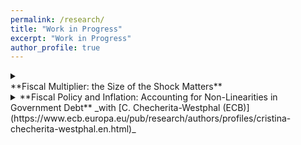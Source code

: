 ```yaml
---
permalink: /research/
title: "Work in Progress"
excerpt: "Work in Progress"
author_profile: true
---
```


<details> <summary> <br/> **Fiscal Multiplier: the Size of the Shock Matters** <br/> </summary>
    <p>
This paper studies the impact of the sign and magnitude of fiscal shocks on the fiscal multiplier. Through a theoretical examination, it highlights the significance of both the sign and magnitude of the shock in determining the multiplier. The study introduces a new empirical methodology, the Local Linear Local Projection, to detect complex non-linear patterns. When applied to US data, the methodology reveals that the degree of nonlinearity captured in the data varies with the identification strategy employed. Notably, zero does not appear to be a significant tipping point in the nonlinearity of the fiscal multiplier.
    </p>
    </details>


<details> <summary> **Fiscal Policy and Inflation: Accounting for Non-Linearities in Government Debt** _with [C. Checherita-Westphal (ECB)](https://www.ecb.europa.eu/pub/research/authors/profiles/cristina-checherita-westphal.en.html)_ </summary>
    <p>
This paper investigates the interplay between discretionary fiscal policy and inflation in the euro area, emphasizing the role of public debt levels in modulating this relationship. It explores how fiscal expansions or contractions influence inflationary pressures, particularly under varying debt conditions. The analysis reveals that fiscal policy’s effect on inflation is non-linear, with debt levels significantly affecting the inflationary outcome of fiscal measures. High debt levels tend to amplify the inflation response to fiscal expansions, a finding that holds under multiple analytical frameworks and robustness checks. This paper contributes to the empirical literature by highlighting the critical role of fiscal policy, especially in high-debt environments, and its implications for inflation dynamics in the euro area.
    </p>
    </details>
